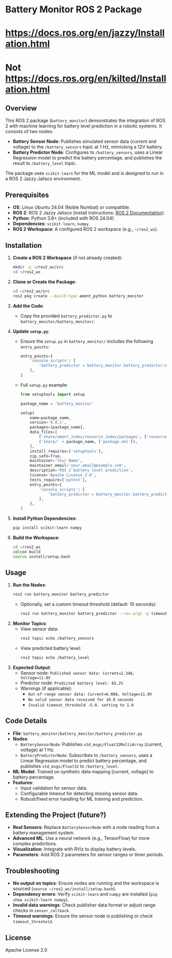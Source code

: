 # Battery Monitor ROS 2 Package

# https://docs.ros.org/en/jazzy/Installation.html
# Not https://docs.ros.org/en/kilted/Installation.html

## Overview
This ROS 2 package (`battery_monitor`) demonstrates the integration of ROS 2 with machine learning for battery level prediction in a robotic systems. It consists of two nodes:
- **Battery Sensor Node**: Publishes simulated sensor data (current and voltage) to the `/battery_sensors` topic at 1 Hz, mimicking a 12V battery.
- **Battery Predictor Node**: Configures to `/battery_sensors`, uses a Linear Regression model to predict the battery percentage, and publishes the result to `/battery_level` topic.

The package uses `scikit-learn` for the ML model and is designed to run in a ROS 2 Jazzy Jalisco environment.

## Prerequisites
- **OS**: Linux Ubuntu 24.04 (Noble Numbat) or compatible.
- **ROS 2**: ROS 2 Jazzy Jalisco (install instructions: [ROS 2 Documentation](https://docs.ros.org/en/jazzy/Installation.html)).
- **Python**: Python 3.8+ (included with ROS 24.04).
- **Dependencies**: `scikit-learn`, `numpy`.
- **ROS 2 Workspace**: A configured ROS 2 workspace (e.g., `~/ros2_ws`).

## Installation
1. **Create a ROS 2 Workspace** (if not already created):
   ```bash
   mkdir -p ~/ros2_ws/src
   cd ~/ros2_ws
   ```
2. **Clone or Create the Package**:
   ```bash
   cd ~/ros2_ws/src
   ros2 pkg create --build-type ament_python battery_monitor
   ```
3. **Add the Code**:
   - Copy the provided `battery_predictor.py` to `battery_monitor/battery_monitor/`.

4. **Update `setup.py`**:
   - Ensure the `setup.py` in `battery_monitor/` includes the following `entry_points`:
     ```python
     entry_points={
         'console_scripts': [
             'battery_predictor = battery_monitor.battery_predictor:main',
         ],
     }
     ```
   - Full `setup.py` example:
     ```python
     from setuptools import setup

     package_name = 'battery_monitor'

     setup(
         name=package_name,
         version='0.0.1',
         packages=[package_name],
         data_files=[
             ('share/ament_index/resource_index/packages', ['resource/' + package_name]),
             ('share/' + package_name, ['package.xml']),
         ],
         install_requires=['setuptools'],
         zip_safe=True,
         maintainer='Your Name',
         maintainer_email='your.email@example.com',
         description='ROS 2 battery level prediction',
         license='Apache License 2.0',
         tests_require=['pytest'],
         entry_points={
             'console_scripts': [
                 'battery_predictor = battery_monitor.battery_predictor:main',
             ],
         },
     )
     ```
5. **Install Python Dependencies**:
   ```bash
   pip install scikit-learn numpy
   ```
6. **Build the Workspace**:
   ```bash
   cd ~/ros2_ws
   colcon build
   source install/setup.bash
   ```

## Usage
1. **Run the Nodes**:
   ```bash
   ros2 run battery_monitor battery_predictor
   ```
   - Optionally, set a custom timeout threshold (default: 10 seconds):
     ```bash
     ros2 run battery_monitor battery_predictor --ros-args -p timeout_threshold:=15.0
     ```
2. **Monitor Topics**:
   - View sensor data:
     ```bash
     ros2 topic echo /battery_sensors
     ```
   - View predicted battery level:
     ```bash
     ros2 topic echo /battery_level
     ```
3. **Expected Output**:
   - Sensor node: `Published sensor data: Current=2.34A, Voltage=11.8V`
   - Predictor node: `Predicted battery level: 65.2%`
   - Warnings (if applicable):
     - `Out-of-range sensor data: Current=6.00A, Voltage=11.0V`
     - `No valid sensor data received for 10.0 seconds`
     - `Invalid timeout_threshold -5.0, setting to 1.0`

## Code Details
- **File**: `battery_monitor/battery_monitor/battery_predictor.py`
- **Nodes**:
  - `BatterySensorNode`: Publishes `std_msgs/Float32MultiArray` (current, voltage) at 1 Hz.
  - `BatteryPredictorNode`: Subscribes to `/battery_sensors`, uses a Linear Regression model to predict battery percentage, and publishes `std_msgs/Float32` to `/battery_level`.
- **ML Model**: Trained on synthetic data mapping [current, voltage] to battery percentage.
- **Features**:
  - Input validation for sensor data.
  - Configurable timeout for detecting missing sensor data.
  - Robust/fixed error handling for ML training and prediction.

## Extending the Project (future?)
- **Real Sensors**: Replace `BatterySensorNode` with a node reading from a battery management system.
- **Advanced ML**: Use a neural network (e.g., TensorFlow) for more complex predictions.
- **Visualization**: Integrate with RViz to display battery levels.
- **Parameters**: Add ROS 2 parameters for sensor ranges or timer periods.

## Troubleshooting
- **No output on topics**: Ensure nodes are running and the workspace is sourced (`source ~/ros2_ws/install/setup.bash`).
- **Dependency errors**: Verify `scikit-learn` and `numpy` are installed (`pip show scikit-learn numpy`).
- **Invalid data warnings**: Check publisher data format or adjust range checks in `sensor_callback`.
- **Timeout warnings**: Ensure the sensor node is publishing or check `timeout_threshold`.

## License
Apache License 2.0

